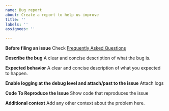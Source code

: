 ```yaml
---
name: Bug report
about: Create a report to help us improve
title: ''
labels: ''
assignees: ''

---
```


**Before filing an issue**
Check [Frequently Asked Questions](https://github.com/moozzyk/SignalR-Client-Swift/wiki/Frequently-Asked-Questions)

**Describe the bug**
A clear and concise description of what the bug is.

**Expected behavior**
A clear and concise description of what you expected to happen.

**Enable logging at the debug level and attach/past to the issue**
Attach logs

**Code To Reproduce the Issue**
Show code that reproduces the issue

**Additional context**
Add any other context about the problem here.
